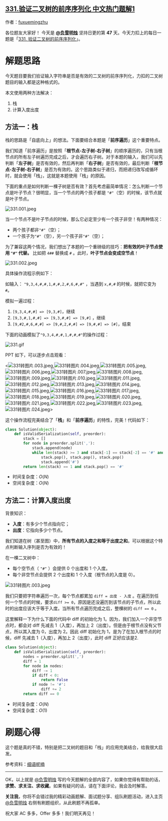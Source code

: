 ## [331.验证二叉树的前序序列化 中文热门题解1](https://leetcode.cn/problems/verify-preorder-serialization-of-a-binary-tree/solutions/100000/pai-an-jiao-jue-de-liang-chong-jie-fa-zh-66nt)

作者：[fuxuemingzhu](https://leetcode.cn/u/fuxuemingzhu)

各位题友大家好！ 今天是 **[@负雪明烛](/u/fuxuemingzhu/)** 坚持日更的第 **47** 天。今天力扣上的每日一题是「[331. 验证二叉树的前序序列化](https://leetcode-cn.com/problems/verify-preorder-serialization-of-a-binary-tree/)」。

# 解题思路

今天题目要我们验证输入字符串是否是有效的二叉树的前序序列化，力扣的二叉树题目的输入都是这种格式的。

本文使用两种方法解决：


1. 栈
2. 计算入度出度


## 方法一：栈


栈的思路是「自底向上」的想法。下面要结合本题是「**前序遍历**」这个重要特点。


我们知道「前序遍历」是按照「**根节点-左子树-右子树**」的顺序遍历的，只有当根节点的所有左子树遍历完成之后，才会遍历右子树。对于本题的输入，我们可以先判断「**左子树**」是否有效的，然后再判断「**右子树**」是否有效的，最后判断「**根节点-左子树-右子树**」是否为有效的。这个思路类似于递归，而把递归改写成循环时，就会使用「栈」，这就是本题使用「栈」的原因。


下面的重点是如何判断一棵子树是否有效？首先考虑最简单情况：怎么判断一个节点是叶子节点？很明显，当一个节点的两个孩子都是 `"#"`（空）的时候，该节点就是叶子节点。

![331.001.jpeg](https://pic.leetcode-cn.com/1615514464-BqZzYz-331.001.jpeg)

当一个节点不是叶子节点的时候，那么它必定至少有一个孩子非空！有两种情况：

- 两个孩子都非`"#"`（空）；
- 一个孩子为`"#"`（空），另一个孩子非`"#"`（空）；


为了兼容这两个情况，我们想出了本题的一个重磅级的技巧：**把有效的叶子节点使用 `"#"` 代替。** 比如把 `4##` 替换成 `#` 。此时，**叶子节点会变成空节点**！

![331.002.jpeg](https://pic.leetcode-cn.com/1615514475-eyLemW-331.002.jpeg)



具体操作流程示例如下：



如输入： `"9,3,4,#,#,1,#,#,2,#,6,#,#"` ，当遇到 `x,#,#` 的时候，就把它变为 `#`。


模拟一遍过程：


1. `[9,3,4,#,#] => [9,3,#]`，继续
2. `[9,3,#,1,#,#] => [9,3,#,#] => [9,#]` ，继续
3. `[9,#2,#,6,#,#] => [9,#,2,#,#] => [9,#,#] => [#]`，结束


下面的动画模拟了`"9,3,4,#,#,1,#,#,#"`的操作过程：


![331.gif](https://pic.leetcode-cn.com/1615551708-uxodPT-331.gif)


PPT 如下，可以逐步点击观看：


 
<![331转图片.003.jpeg](https://pic.leetcode-cn.com/1615552079-ELrLGi-331%E8%BD%AC%E5%9B%BE%E7%89%87.003.jpeg),![331转图片.004.jpeg](https://pic.leetcode-cn.com/1615552079-dDierQ-331%E8%BD%AC%E5%9B%BE%E7%89%87.004.jpeg),![331转图片.005.jpeg](https://pic.leetcode-cn.com/1615552079-UVCFzv-331%E8%BD%AC%E5%9B%BE%E7%89%87.005.jpeg),![331转图片.006.jpeg](https://pic.leetcode-cn.com/1615552079-yQHSQm-331%E8%BD%AC%E5%9B%BE%E7%89%87.006.jpeg),![331转图片.007.jpeg](https://pic.leetcode-cn.com/1615552079-DsuaTt-331%E8%BD%AC%E5%9B%BE%E7%89%87.007.jpeg),![331转图片.008.jpeg](https://pic.leetcode-cn.com/1615552079-hXEgvH-331%E8%BD%AC%E5%9B%BE%E7%89%87.008.jpeg),![331转图片.009.jpeg](https://pic.leetcode-cn.com/1615552079-iawiUU-331%E8%BD%AC%E5%9B%BE%E7%89%87.009.jpeg),![331转图片.010.jpeg](https://pic.leetcode-cn.com/1615552079-WjIMFu-331%E8%BD%AC%E5%9B%BE%E7%89%87.010.jpeg),![331转图片.011.jpeg](https://pic.leetcode-cn.com/1615552079-LXklyw-331%E8%BD%AC%E5%9B%BE%E7%89%87.011.jpeg),![331转图片.012.jpeg](https://pic.leetcode-cn.com/1615552079-zoQPnF-331%E8%BD%AC%E5%9B%BE%E7%89%87.012.jpeg),![331转图片.013.jpeg](https://pic.leetcode-cn.com/1615552079-TDYFWF-331%E8%BD%AC%E5%9B%BE%E7%89%87.013.jpeg),![331转图片.014.jpeg](https://pic.leetcode-cn.com/1615552079-znnOOn-331%E8%BD%AC%E5%9B%BE%E7%89%87.014.jpeg),![331转图片.015.jpeg](https://pic.leetcode-cn.com/1615552079-tLrQjP-331%E8%BD%AC%E5%9B%BE%E7%89%87.015.jpeg),![331转图片.016.jpeg](https://pic.leetcode-cn.com/1615552079-TvkeHS-331%E8%BD%AC%E5%9B%BE%E7%89%87.016.jpeg),![331转图片.017.jpeg](https://pic.leetcode-cn.com/1615552079-MBxVxw-331%E8%BD%AC%E5%9B%BE%E7%89%87.017.jpeg),![331转图片.018.jpeg](https://pic.leetcode-cn.com/1615552079-ivSgFS-331%E8%BD%AC%E5%9B%BE%E7%89%87.018.jpeg),![331转图片.019.jpeg](https://pic.leetcode-cn.com/1615552079-BqMScy-331%E8%BD%AC%E5%9B%BE%E7%89%87.019.jpeg),![331转图片.020.jpeg](https://pic.leetcode-cn.com/1615552079-VDciBB-331%E8%BD%AC%E5%9B%BE%E7%89%87.020.jpeg),![331转图片.021.jpeg](https://pic.leetcode-cn.com/1615552079-oCFZSi-331%E8%BD%AC%E5%9B%BE%E7%89%87.021.jpeg),![331转图片.022.jpeg](https://pic.leetcode-cn.com/1615552079-DzwVqQ-331%E8%BD%AC%E5%9B%BE%E7%89%87.022.jpeg),![331转图片.023.jpeg](https://pic.leetcode-cn.com/1615552079-ihaTRy-331%E8%BD%AC%E5%9B%BE%E7%89%87.023.jpeg),![331转图片.024.jpeg](https://pic.leetcode-cn.com/1615552079-fARXsh-331%E8%BD%AC%E5%9B%BE%E7%89%87.024.jpeg)>


这个操作流程完美结合了「**栈**」和「**前序遍历**」的特性，完美！代码如下：


```Python []
class Solution(object):
    def isValidSerialization(self, preorder):
        stack = []
        for node in preorder.split(','):
            stack.append(node)
            while len(stack) >= 3 and stack[-1] == stack[-2] == '#' and stack[-3] != '#':
                stack.pop(), stack.pop(), stack.pop()
                stack.append('#')
        return len(stack) == 1 and stack.pop() == '#'
```


- 时间复杂度：$O(N)$
- 空间复杂度：$O(N)$



## 方法二：计算入度出度

背景知识：

- **入度**：有多少个节点指向它；
- **出度**：它指向多少个节点。

我们知道在树（甚至图）中，**所有节点的入度之和等于出度之和**。可以根据这个特点判断输入序列是否为有效的！


在一棵二叉树中：


- 每个空节点（ `"#"` ）会提供 0 个出度和 1 个入度。
- 每个非空节点会提供 2 个出度和 1 个入度（根节点的入度是 0）。


![331转图片.003.jpeg](https://pic.leetcode-cn.com/1615552473-UUReDo-331%E8%BD%AC%E5%9B%BE%E7%89%87.003.jpeg)


我们只要把字符串遍历一次，每个节点都累加 `diff = 出度 - 入度` 。在遍历到任何一个节点的时候，要求`diff >= 0`，原因是还没遍历到该节点的子节点，所以此时的出度应该大于等于入度。当所有节点遍历完成之后，整棵树的 `diff == 0` 。 

这里解释一下为什么下面的代码中 diff 的初始化为 1。因为，我们加入一个非空节点时，都会对 diff 先减去 1（入度），再加上 2（出度）。但是由于根节点没有父节点，所以其入度为 0，出度为 2。因此 diff 初始化为 1，是为了在加入根节点的时候，diff 先减去 1（入度），再加上 2（出度），此时 diff 正好应该是2.

```Python []
class Solution(object):
    def isValidSerialization(self, preorder):
        nodes = preorder.split(',')
        diff = 1
        for node in nodes:
            diff -= 1
            if diff < 0:
                return False
            if node != '#':
                diff += 2
        return diff == 0
```

- 时间复杂度：$O(N)$
- 空间复杂度：$O(1)$


# 刷题心得


这个题是真的不错，特别是把二叉树的题目和「栈」的应用完美结合，给我很大启发。


参考资料：[细语呢喃](https://www.hrwhisper.me/leetcode-verify-preorder-serialization-of-a-binary-tree/)


-----


OK，以上就是 [@负雪明烛](https://leetcode-cn.com/u/fuxuemingzhu/) 写的今天题解的全部内容了，如果你觉得有帮助的话，**求赞、求关注、求收藏**。如果有疑问的话，请在下面评论，我会及时解答。


**关注我**，你将不会错过我的精彩动画题解、面试题分享、组队刷题活动，进入主页 [@负雪明烛](https://leetcode-cn.com/u/fuxuemingzhu/) 右侧有刷题组织，从此刷题不再孤单。


祝大家 AC 多多，Offer 多多！我们明天再见！